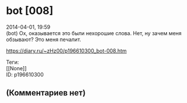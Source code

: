 bot [008]
=========

  
2014-04-01, 19:59  
 (bot) Ох, оказывается это были нехорошие слова. Нет, ну зачем меня обзывают? Это меня печалит.   
  
<https://diary.ru/~zHz00/p196610300_bot-008.htm>  
  
Теги:  
[[None]]  
ID: p196610300  


(Комментариев нет)
------------------